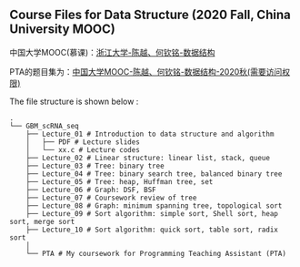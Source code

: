 ## Course Files for Data Structure (2020 Fall, China University MOOC)

中国大学MOOC(慕课)：[浙江大学-陈越、何钦铭-数据结构](https://www.icourse163.org/course/ZJU-93001)

PTA的题目集为：[中国大学MOOC-陈越、何钦铭-数据结构-2020秋(需要访问权限)](https://pintia.cn/problem-sets/1302953266564911104)

The file structure is shown below :

```
.
└── GBM_scRNA_seq
    ├── Lecture_01 # Introduction to data structure and algorithm
    │   ├── PDF # Lecture slides
    │   └── xx.c # Lecture codes
    ├── Lecture_02 # Linear structure: linear list, stack, queue
    ├── Lecture_03 # Tree: binary tree
    ├── Lecture_04 # Tree: binary search tree, balanced binary tree
    ├── Lecture_05 # Tree: heap, Huffman tree, set
    ├── Lecture_06 # Graph: DSF, BSF
    ├── Lecture_07 # Coursework review of tree
    ├── Lecture_08 # Graph: minimum spanning tree, topological sort
    ├── Lecture_09 # Sort algorithm: simple sort, Shell sort, heap sort, merge sort
    ├── Lecture_10 # Sort algorithm: quick sort, table sort, radix sort
    │
    └── PTA # My coursework for Programming Teaching Assistant (PTA)
```